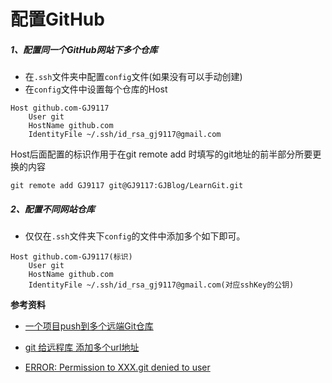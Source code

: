 # 配置GitHub

##### 1、配置同一个GitHub网站下多个仓库

* 在```.ssh```文件夹中配置```config```文件(如果没有可以手动创建)
* 在```config```文件中设置每个仓库的Host

```shell
Host github.com-GJ9117
    User git
    HostName github.com
    IdentityFile ~/.ssh/id_rsa_gj9117@gmail.com
```
Host后面配置的标识作用于在git remote add 时填写的git地址的前半部分所要更换的内容

```shell
git remote add GJ9117 git@GJ9117:GJBlog/LearnGit.git
```

##### 2、配置不同网站仓库

* 仅仅在```.ssh```文件夹下```config```的文件中添加多个如下即可。

```shell
Host github.com-GJ9117(标识)
    User git
    HostName github.com
    IdentityFile ~/.ssh/id_rsa_gj9117@gmail.com(对应sshKey的公钥)

```

**参考资料**

* [一个项目push到多个远端Git仓库](https://segmentfault.com/a/1190000011294144)

* [git 给远程库 添加多个url地址](https://my.oschina.net/shede333/blog/299032)

* [ERROR: Permission to XXX.git denied to user](https://www.jianshu.com/p/12badb7e6c10)